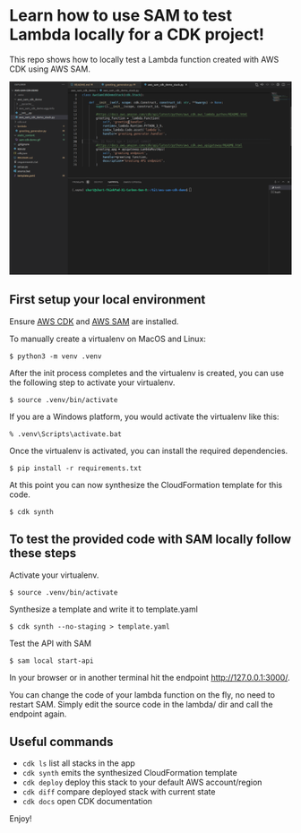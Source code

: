 
# Learn how to use SAM to test Lambda locally for a CDK project!

This repo shows how to locally test a Lambda function created with AWS CDK using AWS SAM. 

![how local testing works gif](static_content/sam-cdk-demo.gif)

## First setup your local environment

Ensure [AWS CDK](https://docs.aws.amazon.com/cdk/latest/guide/getting_started.html) and [AWS SAM](https://docs.aws.amazon.com/serverless-application-model/latest/developerguide/serverless-sam-cli-install.html) are installed. 

To manually create a virtualenv on MacOS and Linux:

```
$ python3 -m venv .venv
```

After the init process completes and the virtualenv is created, you can use the following
step to activate your virtualenv.

```
$ source .venv/bin/activate
```

If you are a Windows platform, you would activate the virtualenv like this:

```
% .venv\Scripts\activate.bat
```

Once the virtualenv is activated, you can install the required dependencies.

```
$ pip install -r requirements.txt
```

At this point you can now synthesize the CloudFormation template for this code.

```
$ cdk synth
```

## To test the provided code with SAM locally follow these steps

Activate your virtualenv.

```
$ source .venv/bin/activate
```

Synthesize a template and write it to template.yaml

```
$ cdk synth --no-staging > template.yaml
```

Test the API with SAM

```
$ sam local start-api
```

In your browser or in another terminal hit the endpoint http://127.0.0.1:3000/. 

You can change the code of your lambda function on the fly, no need to restart SAM. Simply edit the source code in the lambda/ dir and call the endpoint again. 


## Useful commands

 * `cdk ls`          list all stacks in the app
 * `cdk synth`       emits the synthesized CloudFormation template
 * `cdk deploy`      deploy this stack to your default AWS account/region
 * `cdk diff`        compare deployed stack with current state
 * `cdk docs`        open CDK documentation

Enjoy!
